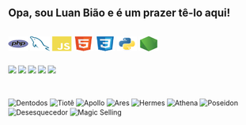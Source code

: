 ## Opa, sou Luan Bião e é um prazer tê-lo aqui!

<div style="display: inline_block"><br>
  <img align="center" alt="PHP" height="30" width="40" src="https://raw.githubusercontent.com/devicons/devicon/master/icons/php/php-original.svg"> 
  <img align="center" alt="MySQL" height="30" width="40" src="https://raw.githubusercontent.com/devicons/devicon/master/icons/mysql/mysql-original.svg"> 
  <img align="center" alt="Javascript" height="30" width="40" src="https://raw.githubusercontent.com/devicons/devicon/master/icons/javascript/javascript-plain.svg">
  <img align="center" alt="HTML5" height="30" width="40" src="https://raw.githubusercontent.com/devicons/devicon/master/icons/html5/html5-original.svg">
  <img align="center" alt="CSS" height="30" width="40" src="https://raw.githubusercontent.com/devicons/devicon/master/icons/css3/css3-original.svg">
  <img align="center" alt="Python" height="30" width="40" src="https://raw.githubusercontent.com/devicons/devicon/master/icons/python/python-original.svg">
  <img align="center" alt="NodeJS" height="30" width="40" src=" https://raw.githubusercontent.com/devicons/devicon/master/icons/nodejs/nodejs-original.svg">
</div>
  
  ##
 
<div> 
  <a href="https://www.youtube.com/channel/UC_-uuuZbY0AAt9CViNzvc-Q" target="_blank"><img src="https://img.shields.io/badge/YouTube-FF0000?style=for-the-badge&logo=youtube&logoColor=white" target="_blank"></a>
  <a href="https://instagram.com/luanbiao" target="_blank"><img src="https://img.shields.io/badge/-Instagram-%23E4405F?style=for-the-badge&logo=instagram&logoColor=white" target="_blank"></a>
  <a href="https://discord.gg/wagxzStdcR" target="_blank"><img src="https://img.shields.io/badge/Discord-7289DA?style=for-the-badge&logo=discord&logoColor=white" target="_blank"></a> 
  <a href = "mailto:luanbiao@hotmail.com"><img src="https://img.shields.io/badge/-Gmail-%23333?style=for-the-badge&logo=gmail&logoColor=white" target="_blank"></a>
  <a href="https://www.linkedin.com/in/luan-biao" target="_blank"><img src="https://img.shields.io/badge/-LinkedIn-%230077B5?style=for-the-badge&logo=linkedin&logoColor=white" target="_blank"></a> 
</div>

##

<div style="display: inline_block"><br>
  <img align="center" alt="Dentodos" height="30" width="40" src="">
  <img align="center" alt="Tiotê" height="60" src="https://tiote.com.br/tiote_t.png">
  <img align="center" alt="Apollo" height="60" src="https://zeus.tiote.com.br/imgs/apolo.png"> 
  <img align="center" alt="Ares" height="30" width="40" src="https://zeus.tiote.com.br/imgs/ares.png">
  <img align="center" alt="Hermes" height="30" width="40" src="https://zeus.tiote.com.br/imgs/hermes.png">
  <img align="center" alt="Athena" height="30" width="40" src="https://zeus.tiote.com.br/imgs/athena.png">
  <img align="center" alt="Poseidon" height="30" width="40" src="https://zeus.tiote.com.br/imgs/poseidon.png">
  <img align="center" alt="Desesquecedor" height="30" width="40" src="https://desesquecedor.com.br/img/logo2.webp"> 
  <img align="center" alt="Magic Selling" height="30" width="40" src="">  
</div>

